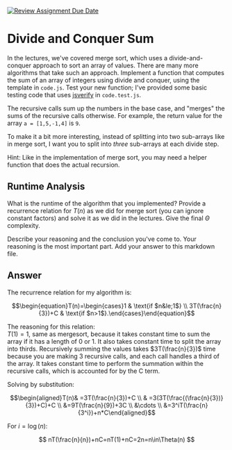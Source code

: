 [![Review Assignment Due Date](https://classroom.github.com/assets/deadline-readme-button-24ddc0f5d75046c5622901739e7c5dd533143b0c8e959d652212380cedb1ea36.svg)](https://classroom.github.com/a/E1vcEWuv)
# Divide and Conquer Sum

In the lectures, we've covered merge sort, which uses a divide-and-conquer
approach to sort an array of values. There are many more algorithms that take
such an approach. Implement a function that computes the sum of an array of
integers using divide and conquer, using the template in `code.js`. Test your
new function; I've provided some basic testing code that uses
[jsverify](https://jsverify.github.io/) in `code.test.js`.

The recursive calls sum up the numbers in the base case, and "merges" the sums
of the recursive calls otherwise. For example, the return value for the array `a
= [1,5,-1,4]` is `9`.

To make it a bit more interesting, instead of splitting into two sub-arrays like
in merge sort, I want you to split into *three* sub-arrays at each divide step.

Hint: Like in the implementation of merge sort, you may need a helper function
that does the actual recursion.

## Runtime Analysis

What is the runtime of the algorithm that you implemented? Provide a recurrence
relation for $T(n)$ as we did for merge sort (you can ignore constant factors)
and solve it as we did in the lectures. Give the final $\Theta$ complexity.

Describe your reasoning and the conclusion you've come to. Your reasoning is the
most important part. Add your answer to this markdown file.

## Answer
The recurrence relation for my algorithm is:

$$\begin{equation}T(n)=\begin{cases}1 & \text{if $n&le;1$} \\
3T(\frac{n}{3})+C & \text{if $n>1$}.\end{cases}\end{equation}$$

The reasoning for this relation:\
$T(1)=1$, same as mergesort, because it takes constant time to sum the array if it has a length of 0 or 1.
It also takes constant time to split the array into thirds.
Recursively summing the values takes $3T(\frac{n}{3})$ time because you are making 3 recursive calls, and each call handles a third of the array. 
It takes constant time to perform the summation within the recursive calls, which is accounted for by the C term.

Solving by substitution:

$$\begin{aligned}T(n)& =3T(\frac{n}{3})+C \\
& =3(3T(\frac{(\frac{n}{3})}{3})+C)+C \\ 
&=9T(\frac{n}{9})+3C \\
&\cdots \\ 
&=3^iT(\frac{n}{3^i})+n*C\end{aligned}$$

For $i=\log(n)$:

$$
nT(\frac{n}{n})+nC=nT(1)+nC=2n=n\in\Theta(n)
$$


